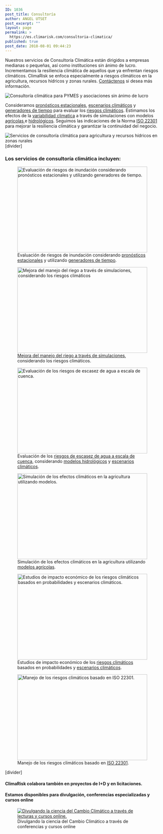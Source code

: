 ```yaml
---
ID: 1036
post_title: Consultoría
author: ANGEL UTSET
post_excerpt: ""
layout: page
permalink: >
  https://es.climarisk.com/consultoria-climatica/
published: true
post_date: 2018-08-01 09:44:23
---
```

<p class="framed-box">Nuestros servicios de Consultoría Climática están dirigidos a empresas medianas o pequeñas, así como instituciones sin ánimo de lucro. Incrementamos la resiliencia climática de aquellos que ya enfrentan riesgos climáticos. ClimaRisk se enfoca especialmente a riesgos climáticos en la agricultura, recursos hídricos y zonas rurales. <a href="https://es.climarisk.com/es/contacto/">Contáctenos</a> si desea más información.</p>
<img class="rounded img-responsive" title="Consultoría climática para PYMES y asociaciones sin ánimo de lucro" src="https://climarisk.com/wp-content/uploads/2018/07/country-side-flooding.jpg" alt="Consultoría climática para PYMES y asociaciones sin ánimo de lucro">
<div class="row">
<div class="col-md-7">
<p class="framed-box">Consideramos <a href="https://es.climarisk.com/pronosticos-estacionales/">pronósticos estacionales</a>, <a href="https://es.climarisk.com/proyecciones-del-cambio-climatico/">escenarios climáticos</a> y <a href="https://es.climarisk.com/generadores-de-tiempo/">generadores de tiempo</a>&nbsp;para evaluar los  <a href="https://es.climarisk.com/han-aumentado-los-riesgos-climaticos/">riesgos climáticos</a>. Estimamos los efectos de la <a href="https://es.climarisk.com/variabilidad-climatica/">variabilidad climatica</a> a través de simulaciones con modelos <a href="https://es.climarisk.com/modelos-agricolas-impacto-climatico/">agrícolas </a> e <a href="https://es.climarisk.com/modelos-hidrologicos-riesgos-climaticos/">hidrológicos</a>. Seguimos las indicaciones de la Norma <a href="https://es.climarisk.com/riesgos-climaticos-iso-22301/">ISO 22301</a> para mejorar la resiliencia climática y garantizar la continuidad del negocio.</p>

</div>
<div class="col-md-5 d-none d-lg-block"><img class="rounded img-responsive mt-1 " title="Servicios de consultoría climática para agricultura y recursos hídricos en zonas rurales" src="https://climarisk.com/wp-content/uploads/2018/07/climate-risks-rural-areas.jpg" alt="Servicios de consultoría climática para agricultura y recursos hídricos en zonas rurales"></div>
</div>
[divider]
<h3>Los servicios de consultoría climática incluyen:</h3>
<div class="row">
<div class="col-md-6">
<figure class="figure"><img class="figure-img img-fluid rounded" style="height: 280px;width:100%" title="Evaluación de riesgos de inundación considerando pronósticos estacionales y utilizando generadores de tiempo." src="https://climarisk.com/wp-content/uploads/2018/07/flooding-fields.jpg" alt="Evaluación de riesgos de inundación considerando pronósticos estacionales y utilizando generadores de tiempo."><figcaption class="figure-caption">Evaluación de riesgos de inundación considerando <a href="https://es.climarisk.com/pronosticos-estacionales/">pronósticos estacionales</a> y utilizando <a href="https://es.climarisk.com/generadores-de-tiempo/">generadores de tiempo</a>.</figcaption></figure>
</div>
<div class="col-md-6">
<figure class="figure"><img class="figure-img img-fluid rounded" style="height: 280px;width:100%" title="Mejora del manejo del riego a través de simulaciones, considerando los riesgos climáticos." src="https://climarisk.com/wp-content/uploads/2016/11/IMG_8222-1.jpg" alt="Mejora del manejo del riego a través de simulaciones, considerando los riesgos climáticos">

<figcaption class="figure-caption"><a href="https://es.climarisk.com/mejor-programacion-del-riego/">Mejora del manejo del riego a través de simulaciones</a>, considerando los riesgos climáticos.</figcaption></figure>
</div>
</div>
<div class="row">
<div class="col-md-6">
<figure class="figure"><img class="figure-img img-fluid rounded" style="height: 280px;width:100%" title="Evaluación de los riesgos de escasez de agua a escala de cuenca." src="https://climarisk.com/wp-content/uploads/2018/06/Hoover-dam.png" alt="Evaluación de los riesgos de escasez de agua a escala de cuenca.">

<figcaption class="figure-caption">Evaluación de los <a href="https://es.climarisk.com/riesgo-restricciones-del-riego/">riesgos de escasez de agua a escala de cuenca</a>, considerando <a href="https://es.climarisk.com/modelos-hidrologicos-riesgos-climaticos/">modelos hidrológicos</a> y <a href="https://es.climarisk.com/proyecciones-del-cambio-climatico/">escenarios climáticos</a>.</figcaption></figure>
</div>
<div class="col-md-6">
<figure class="figure"><img class="figure-img img-fluid rounded" style="height: 280px;width:100%" title="Simulación de los efectos climáticos en la agricultura utilizando modelos." src="https://climarisk.com/wp-content/uploads/2018/07/models-simulations.jpg" alt="Simulación de los efectos climáticos en la agricultura utilizando modelos.">

<figcaption class="figure-caption">Simulación de los efectos climáticos en la agricultura utilizando <a href="https://es.climarisk.com/modelos-agricolas-impacto-climatico/">modelos agrícolas</a>.</figcaption></figure>
</div>
</div>
<div class="row">
<div class="col-md-6">
<figure class="figure"><img class="figure-img img-fluid rounded" style="height: 280px;width:100%" title="Estudios de impacto económico de los riesgos climáticos basados en probabilidades y escenarios climáticos." src="https://climarisk.com/wp-content/uploads/2016/11/riesgo-variabilidad-climatica.jpg" alt="Estudios de impacto económico de los riesgos climáticos basados en probabilidades y escenarios climáticos.">

<figcaption class="figure-caption">Estudios de impacto económico de los <a href="https://es.climarisk.com/han-aumentado-los-riesgos-climaticos/">riesgos climáticos</a> basados en probabilidades y <a href="https://es.climarisk.com/proyecciones-del-cambio-climatico/">escenarios climáticos</a>.</figcaption></figure>
</div>
<div class="col-md-6">
<figure class="figure"><img class="figure-img img-fluid rounded" style="height: 280px;width:100%" title="Manejo de los riesgos climáticos basado en ISO 22301." src="https://climarisk.com/wp-content/uploads/2018/07/ISO-22301-climate-risks-4-300x225.jpg" alt="Manejo de los riesgos climáticos basado en ISO 22301.">

<figcaption class="figure-caption">Manejo de los riesgos climáticos basado en <a href="https://es.climarisk.com/riesgos-climaticos-iso-22301/">ISO 22301</a>.</figcaption></figure>
</div>
</div>
[divider]
<div class="row">
<div class="col-md-6">
<h4>ClimaRisk colabora también en proyectos de I+D y en licitaciones.</h4>
<h4>Estamos disponibles para divulgación, conferencias especializadas y cursos online</h4>
</div>
<div class="col-md-6">
<figure class="figure"><a href="https://es.climarisk.com/lecturas-climaticas/" target="_blank" rel="noopener noreferrer"><img class="figure-img img-fluid rounded" title="Divulgando la ciencia del Cambio Climático a través de lecturas y cursos online." src="https://climarisk.com/wp-content/uploads/2017/10/TEMP-A2.jpg" alt="Divulgando la ciencia del Cambio Climático a través de lecturas y cursos online."></a>

<figcaption class="figure-caption">Divulgando la ciencia del Cambio Climático a través de conferencias y cursos online</figcaption></figure>
</div>
</div>